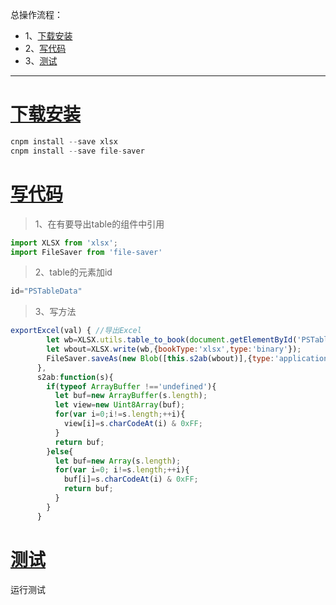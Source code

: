 总操作流程：
- 1、[下载安装](#vue.js-01)
- 2、[写代码](#vue.js-02)
- 3、[测试](#vue.js-03)

***

# <a name="vue.js-01" href="#" >下载安装</a>

```js
cnpm install --save xlsx 
cnpm install --save file-saver 
```

# <a name="vue.js-02" href="#" >写代码</a>

>1、在有要导出table的组件中引用

```js
import XLSX from 'xlsx';
import FileSaver from 'file-saver'
```

>2、table的元素加id
```js
id="PSTableData"
```

>3、写方法
```js
exportExcel(val) { //导出Excel
        let wb=XLSX.utils.table_to_book(document.getElementById('PSTableData'));
        let wbout=XLSX.write(wb,{bookType:'xlsx',type:'binary'});
        FileSaver.saveAs(new Blob([this.s2ab(wbout)],{type:'application/octet-stream'}),"ProductionSchedule.xlsx");
      },
      s2ab:function(s){
        if(typeof ArrayBuffer !=='undefined'){
          let buf=new ArrayBuffer(s.length);
          let view=new Uint8Array(buf);
          for(var i=0;i!=s.length;++i){
            view[i]=s.charCodeAt(i) & 0xFF;
          }
          return buf;
        }else{
          let buf=new Array(s.length);
          for(var i=0; i!=s.length;++i){
            buf[i]=s.charCodeAt(i) & 0xFF;
            return buf;
          }
        }
      }
```

# <a name="vue.js-03" href="#" >测试</a>

运行测试

